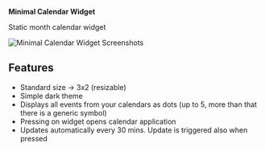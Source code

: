 **Minimal Calendar Widget**

Static month calendar widget

![Minimal Calendar Widget Screenshots](assets/widget-preview.png)

## Features

* Standard size → 3x2 (resizable)
* Simple dark theme
* Displays all events from your calendars as dots (up to 5, more than that there is a generic symbol)
* Pressing on widget opens calendar application
* Updates automatically every 30 mins. Update is triggered also when pressed
